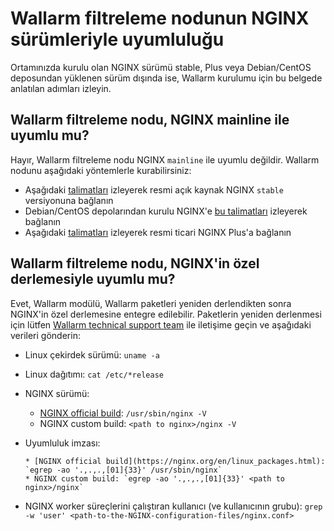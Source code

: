 # Wallarm filtreleme nodunun NGINX sürümleriyle uyumluluğu

Ortamınızda kurulu olan NGINX sürümü stable, Plus veya Debian/CentOS deposundan yüklenen sürüm dışında ise, Wallarm kurulumu için bu belgede anlatılan adımları izleyin.

## Wallarm filtreleme nodu, NGINX mainline ile uyumlu mu?

Hayır, Wallarm filtreleme nodu NGINX `mainline` ile uyumlu değildir. Wallarm nodunu aşağıdaki yöntemlerle kurabilirsiniz:

* Aşağıdaki [talimatları](../installation/nginx/dynamic-module.md) izleyerek resmi açık kaynak NGINX `stable` versiyonuna bağlanın
* Debian/CentOS depolarından kurulu NGINX'e [bu talimatları](../installation/nginx/dynamic-module-from-distr.md) izleyerek bağlanın
* Aşağıdaki [talimatları](../installation/nginx-plus.md) izleyerek resmi ticari NGINX Plus'a bağlanın

## Wallarm filtreleme nodu, NGINX'in özel derlemesiyle uyumlu mu?

Evet, Wallarm modülü, Wallarm paketleri yeniden derlendikten sonra NGINX'in özel derlemesine entegre edilebilir. Paketlerin yeniden derlenmesi için lütfen [Wallarm technical support team](mailto:support@wallarm.com) ile iletişime geçin ve aşağıdaki verileri gönderin:

* Linux çekirdek sürümü: `uname -a`
* Linux dağıtımı: `cat /etc/*release`
* NGINX sürümü:

    * [NGINX official build](https://nginx.org/en/linux_packages.html): `/usr/sbin/nginx -V`
    * NGINX custom build: `<path to nginx>/nginx -V`

* Uyumluluk imzası:
  
      * [NGINX official build](https://nginx.org/en/linux_packages.html): `egrep -ao '.,.,.,[01]{33}' /usr/sbin/nginx`
      * NGINX custom build: `egrep -ao '.,.,.,[01]{33}' <path to nginx>/nginx`

* NGINX worker süreçlerini çalıştıran kullanıcı (ve kullanıcının grubu): `grep -w 'user' <path-to-the-NGINX-configuration-files/nginx.conf>`